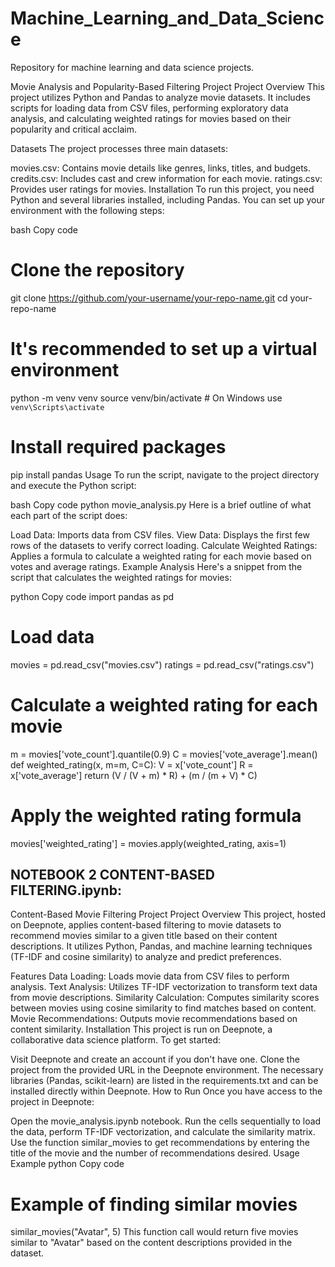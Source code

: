 # Machine_Learning_and_Data_Science
Repository for machine learning and data science projects.


Movie Analysis and Popularity-Based Filtering Project
Project Overview
This project utilizes Python and Pandas to analyze movie datasets. It includes scripts for loading data from CSV files, performing exploratory data analysis, and calculating weighted ratings for movies based on their popularity and critical acclaim.

Datasets
The project processes three main datasets:

movies.csv: Contains movie details like genres, links, titles, and budgets.
credits.csv: Includes cast and crew information for each movie.
ratings.csv: Provides user ratings for movies.
Installation
To run this project, you need Python and several libraries installed, including Pandas. You can set up your environment with the following steps:

bash
Copy code
# Clone the repository
git clone https://github.com/your-username/your-repo-name.git
cd your-repo-name

# It's recommended to set up a virtual environment
python -m venv venv
source venv/bin/activate  # On Windows use `venv\Scripts\activate`

# Install required packages
pip install pandas
Usage
To run the script, navigate to the project directory and execute the Python script:

bash
Copy code
python movie_analysis.py
Here is a brief outline of what each part of the script does:

Load Data: Imports data from CSV files.
View Data: Displays the first few rows of the datasets to verify correct loading.
Calculate Weighted Ratings: Applies a formula to calculate a weighted rating for each movie based on votes and average ratings.
Example Analysis
Here's a snippet from the script that calculates the weighted ratings for movies:

python
Copy code
import pandas as pd

# Load data
movies = pd.read_csv("movies.csv")
ratings = pd.read_csv("ratings.csv")

# Calculate a weighted rating for each movie
m = movies['vote_count'].quantile(0.9)
C = movies['vote_average'].mean()
def weighted_rating(x, m=m, C=C):
    V = x['vote_count']
    R = x['vote_average']
    return (V / (V + m) * R) + (m / (m + V) * C)

# Apply the weighted rating formula
movies['weighted_rating'] = movies.apply(weighted_rating, axis=1)



## NOTEBOOK 2 CONTENT-BASED FILTERING.ipynb:


Content-Based Movie Filtering Project
Project Overview
This project, hosted on Deepnote, applies content-based filtering to movie datasets to recommend movies similar to a given title based on their content descriptions. It utilizes Python, Pandas, and machine learning techniques (TF-IDF and cosine similarity) to analyze and predict preferences.

Features
Data Loading: Loads movie data from CSV files to perform analysis.
Text Analysis: Utilizes TF-IDF vectorization to transform text data from movie descriptions.
Similarity Calculation: Computes similarity scores between movies using cosine similarity to find matches based on content.
Movie Recommendations: Outputs movie recommendations based on content similarity.
Installation
This project is run on Deepnote, a collaborative data science platform. To get started:

Visit Deepnote and create an account if you don't have one.
Clone the project from the provided URL in the Deepnote environment.
The necessary libraries (Pandas, scikit-learn) are listed in the requirements.txt and can be installed directly within Deepnote.
How to Run
Once you have access to the project in Deepnote:

Open the movie_analysis.ipynb notebook.
Run the cells sequentially to load the data, perform TF-IDF vectorization, and calculate the similarity matrix.
Use the function similar_movies to get recommendations by entering the title of the movie and the number of recommendations desired.
Usage Example
python
Copy code
# Example of finding similar movies
similar_movies("Avatar", 5)
This function call would return five movies similar to "Avatar" based on the content descriptions provided in the dataset.


